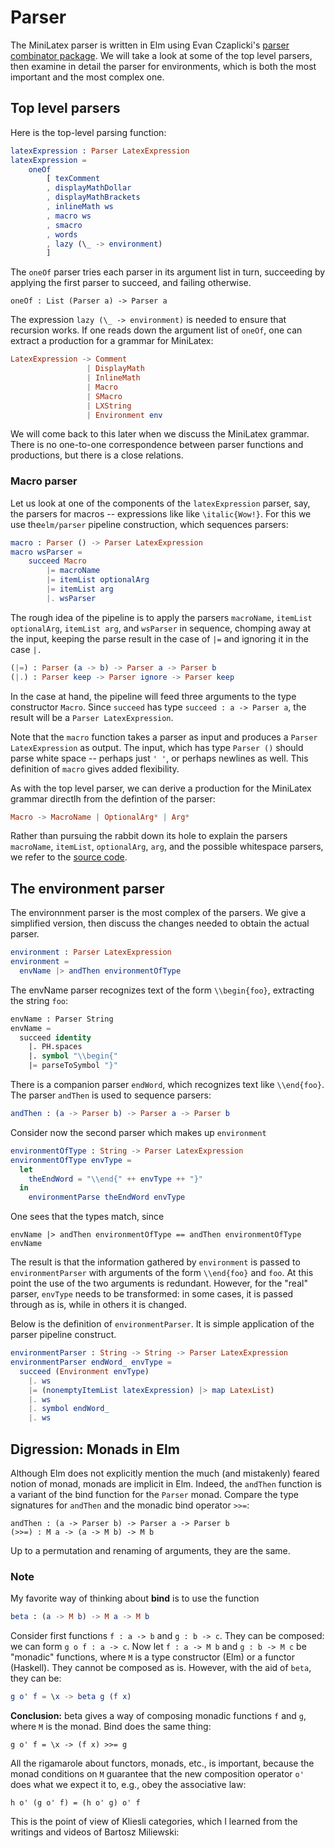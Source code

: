 # Parser

The MiniLatex parser is written in Elm using
Evan Czaplicki's [parser combinator package](https://package.elm-lang.org/packages/elm/parser/latest/).
We will take a look at some of the top level parsers, then examine in detail
the parser for environments, which is both the most important and the most complex one.

## Top level parsers

Here is the top-level parsing function:

```elm
latexExpression : Parser LatexExpression
latexExpression =
    oneOf
        [ texComment
        , displayMathDollar
        , displayMathBrackets
        , inlineMath ws
        , macro ws
        , smacro
        , words
        , lazy (\_ -> environment)
        ]
```

The `oneOf` parser tries each parser in its argument list in turn, succeeding by
applying the first parser to succeed, and failing otherwise.

```
oneOf : List (Parser a) -> Parser a
```

The expression `lazy (\_ -> environment)` is needed to ensure
that recursion works. If one reads down the argument list of `oneOf`, one can extract a production
for a grammar for MiniLatex:

```elm
LatexExpression -> Comment
                 | DisplayMath
                 | InlineMath
                 | Macro
                 | SMacro
                 | LXString
                 | Environment env
```

We will come back to this later when we discuss the MiniLatex grammar.
There is no one-to-one correspondence between parser functions and productions,
but there is a close relations.

### Macro parser

Let us look at one of the components of the `latexExpression` parser, say,
the parsers for macros -- expressions like
like `\italic{Wow!}`. For this we use the`elm/parser` pipeline construction,
which sequences parsers:

```elm
macro : Parser () -> Parser LatexExpression
macro wsParser =
    succeed Macro
        |= macroName
        |= itemList optionalArg
        |= itemList arg
        |. wsParser
```

The rough idea of the pipeline is to apply the parsers
`macroName`, `itemList optionalArg`, `itemList arg`,
and `wsParser` in sequence, chomping away at the input,
keeping the parse result in the case of `|=` and ignoring
it in the case `|.`

```elm
(|=) : Parser (a -> b) -> Parser a -> Parser b
(|.) : Parser keep -> Parser ignore -> Parser keep
```

In the case at hand, the pipeline
will feed three arguments to the type constructor
`Macro`. Since `succeed` has type `succeed : a -> Parser a`,
the result will be a `Parser LatexExpression`.

Note that the `macro` function takes a parser as input
and produces a `Parser LatexExpression` as output.
The input, which has type `Parser ()` should parse
white space -- perhaps just `' '`, or perhaps
newlines as well. This definition of `macro`
gives added flexibility.

As with the top level parser, we can derive a production for the
MiniLatex grammar directlh from the defintion of the parser:

```elm
Macro -> MacroName | OptionalArg* | Arg*
```

Rather than pursuing the rabbit down its hole to explain
the parsers `macroName`, `itemList`, `optionalArg`, `arg`,
and the possible whitespace parsers, we refer to
the [source code](https://github.com/jxxcarlson/meenylatex/blob/master/src/MiniLatex/Parser.elm).

## The environment parser

The environnment parser is the most complex of the parsers.
We give a simplified version, then discuss the changes
needed to obtain the actual parser.

```elm
environment : Parser LatexExpression
environment =
  envName |> andThen environmentOfType
```

The envName parser recognizes text of the form `\\begin{foo}`, extracting
the string `foo`:

```el
envName : Parser String
envName =
  succeed identity
    |. PH.spaces
    |. symbol "\\begin{"
    |= parseToSymbol "}"
```

There is a companion parser `endWord`, which recognizes text like
`\\end{foo}`. The parser `andThen` is used to sequence parsers:

```elm
andThen : (a -> Parser b) -> Parser a -> Parser b
```

Consider now the second parser which makes up `environment`

```elm
environmentOfType : String -> Parser LatexExpression
environmentOfType envType =
  let
    theEndWord = "\\end{" ++ envType ++ "}"
  in
    environmentParse theEndWord envType
```

One sees that the types match, since

```
envName |> andThen environmentOfType == andThen environmentOfType envName
```

The result is that the information gathered by `environment` is passed
to `environmentParser` with arguments of the form `\\end{foo}` and `foo`.
At this point the use of the two arguments is redundant. However,
for the "real" parser, `envType` needs to be transformed: in some cases,
it is passed through as is, while in others it is changed.

Below is the definition of `environmentParser`. It is simple
application of the parser pipeline construct.

```elm
environmentParser : String -> String -> Parser LatexExpression
environmentParser endWord_ envType =
  succeed (Environment envType)
    |. ws
    |= (nonemptyItemList latexExpression) |> map LatexList)
    |. ws
    |. symbol endWord_
    |. ws
```

## Digression: Monads in Elm

Although Elm does not explicitly mention the much (and mistakenly) feared
notion of monad, monads are implicit in Elm. Indeed, the `andThen` function
is a variant of the bind function for the `Parser` monad.
Compare the type signatures for `andThen` and the monadic bind operator
`>>=`:

```
andThen : (a -> Parser b) -> Parser a -> Parser b
(>>=) : M a -> (a -> M b) -> M b
```

Up to a permutation and renaming of arguments, they are the same.

### Note

My favorite way of thinking about **bind** is to use the function

```elm
beta : (a -> M b) -> M a -> M b
```

Consider first functions `f : a -> b` and `g : b -> c`.
They can be composed: we can form `g o f : a -> c`.
Now let `f : a -> M b` and `g : b -> M c` be "monadic" functions,
where `M` is a type constructor (Elm) or a functor (Haskell).
They cannot be composed as is. However, with the aid of
`beta`, they can be:

```elm
g o' f = \x -> beta g (f x)
```

**Conclusion:** beta gives a way of composing monadic functions `f`
and `g`, where `M` is the monad. Bind does the same thing:

```
g o' f = \x -> (f x) >>= g
```

All the rigamarole about functors, monads, etc., is important,
because the monad conditions on `M` guarantee that the new composition
operator `o'` does what we expect it to, e.g., obey the associative law:

```
h o' (g o' f) = (h o' g) o' f
```

This is the point of view of Kliesli categories, which I learned
from the writings and videos of Bartosz Miliewski:

